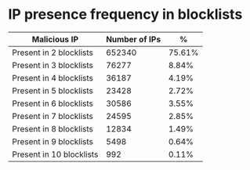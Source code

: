 # IP presence frequency in blocklists
| Malicious IP | Number of IPs | % |
|----|----|----|
| Present in 2 blocklists | 652340 | 75.61% |
| Present in 3 blocklists | 76277 | 8.84% |
| Present in 4 blocklists | 36187 | 4.19% |
| Present in 5 blocklists | 23428 | 2.72% |
| Present in 6 blocklists | 30586 | 3.55% |
| Present in 7 blocklists | 24595 | 2.85% |
| Present in 8 blocklists | 12834 | 1.49% |
| Present in 9 blocklists | 5498 | 0.64% |
| Present in 10 blocklists | 992 | 0.11% |
